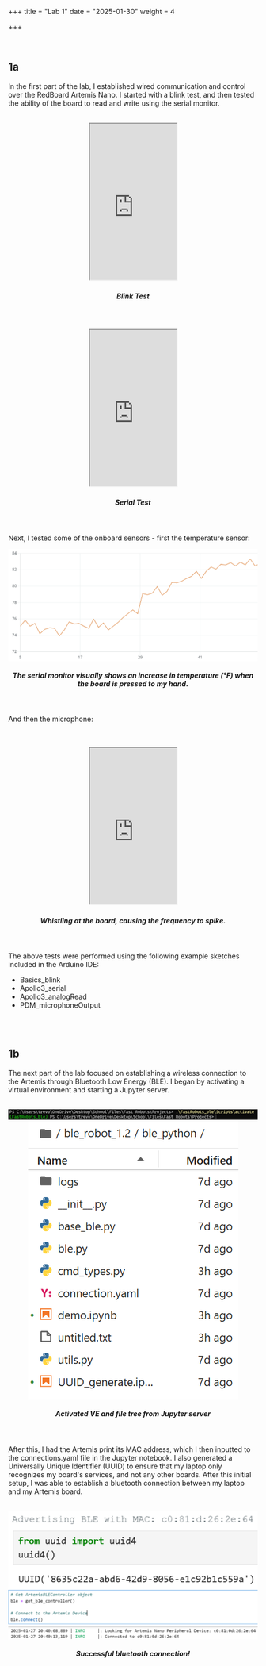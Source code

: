 +++
title = "Lab 1"
date = "2025-01-30"
weight = 4


+++

<br>

## 1a
In the first part of the lab, I established wired communication and control over the RedBoard Artemis Nano. I started with a blink test, and then tested the ability of the board to read and write using the serial monitor.
<br>
<br>

<div align = "center">

<iframe width="175" height="315" 
    src="https://www.youtube.com/embed/d6p6UubQxzs" 
    frameborder="1" 

    allowfullscreen>
</iframe>

##### Blink Test

</div>
<br>
<br>

<div align = "center">

<iframe width="175" height="315" 
    src="https://www.youtube.com/embed/jE8nBZ8M0LM" 
    frameborder="1" 

    allowfullscreen>
</iframe>

##### Serial Test

</div>
<br>




Next, I tested some of the onboard sensors - first the temperature sensor:
<br>

<img src="/Lab1/tempgraph.png" alt="Rising Temperature Graph" style="display:block ">

<div align = "center">

##### The serial monitor visually shows an increase in temperature (&deg;F) when the board is pressed to my hand.

</div>
<br>


And then the microphone:

<br>
<br>



<div align = "center">

<iframe width="175" height="315" 
    src="https://www.youtube.com/embed/6gqOR4L8DFw" 
    frameborder="1" 

    allowfullscreen>
</iframe>

##### Whistling at the board, causing the frequency to spike.

</div>




<br>


The above tests were performed using the following example sketches included in the Arduino IDE:
* Basics_blink
* Apollo3_serial
* Apollo3_analogRead
* PDM_microphoneOutput


<br>
<br>

## 1b
The next part of the lab focused on establishing a wireless connection to the Artemis through Bluetooth Low Energy (BLE). I began by activating a virtual environment and starting a Jupyter server.

<br>
<div align = "center">

<img src="/Lab1/VirtualEnvironmentSS.png" alt="Virtual Environment terminal screenshot" style="display:block ">

<img src="/Lab1/jupytertree.png" alt="Virtual Environment terminal screenshot" style="display:block ">

##### Activated VE and file tree from Jupyter server

</div>
<br>


After this, I had the Artemis print its MAC address, which I then inputted to the connections.yaml file in the Jupyter notebook. I also generated a Universally Unique Identifier (UUID) to ensure that my laptop only recognizes my board's services, and not any other boards. After this initial setup, I was able to establish a bluetooth connection between my laptop and my Artemis board.

<br>
<div align = "center">

<img src="/Lab1/mac.png" alt="Virtual Environment terminal screenshot" style="display:block ">

<img src="/Lab1/uuid.png" alt="Virtual Environment terminal screenshot" style="display:block ">

<img src="/Lab1/bluetoothconnect.png" alt="Virtual Environment terminal screenshot" style="display:block ">

##### Successful bluetooth connection!


</div>
<br>
<br>
